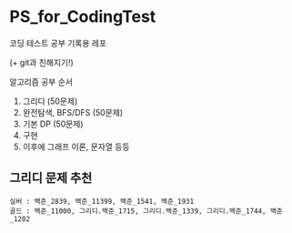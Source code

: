 # PS_for_CodingTest

코딩 테스트 공부 기록용 레포

(+ git과 친해지기!)


알고리즘 공부 순서
1. 그리디 (50문제)
2. 완전탐색, BFS/DFS (50문제)
3. 기본 DP (50문제)
4. 구현
5. 이후에 그래프 이론, 문자열 등등


## 그리디 문제 추천

    실버 : 백준_2839, 백준_11399, 백준_1541, 백준_1931
    골드 : 백준_11000, 그리디.백준_1715, 그리디.백준_1339, 그리디.백준_1744, 백준_1202